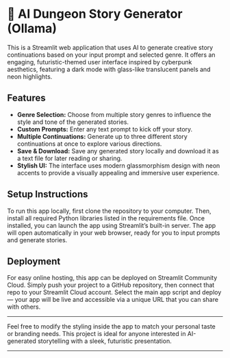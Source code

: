 # **🧙 AI Dungeon Story Generator (Ollama)**

This is a Streamlit web application that uses AI to generate creative story continuations based on your input prompt and selected genre. It offers an engaging, futuristic-themed user interface inspired by cyberpunk aesthetics, featuring a dark mode with glass-like translucent panels and neon highlights.

## **Features**

- **Genre Selection:** Choose from multiple story genres to influence the style and tone of the generated stories.
- **Custom Prompts:** Enter any text prompt to kick off your story.
- **Multiple Continuations:** Generate up to three different story continuations at once to explore various directions.
- **Save & Download:** Save any generated story locally and download it as a text file for later reading or sharing.
- **Stylish UI:** The interface uses modern glassmorphism design with neon accents to provide a visually appealing and immersive user experience.

## **Setup Instructions**

To run this app locally, first clone the repository to your computer. Then, install all required Python libraries listed in the requirements file. Once installed, you can launch the app using Streamlit’s built-in server. The app will open automatically in your web browser, ready for you to input prompts and generate stories.

## **Deployment**

For easy online hosting, this app can be deployed on Streamlit Community Cloud. Simply push your project to a GitHub repository, then connect that repo to your Streamlit Cloud account. Select the main app script and deploy — your app will be live and accessible via a unique URL that you can share with others.

---

Feel free to modify the styling inside the app to match your personal taste or branding needs. This project is ideal for anyone interested in AI-generated storytelling with a sleek, futuristic presentation.

---
